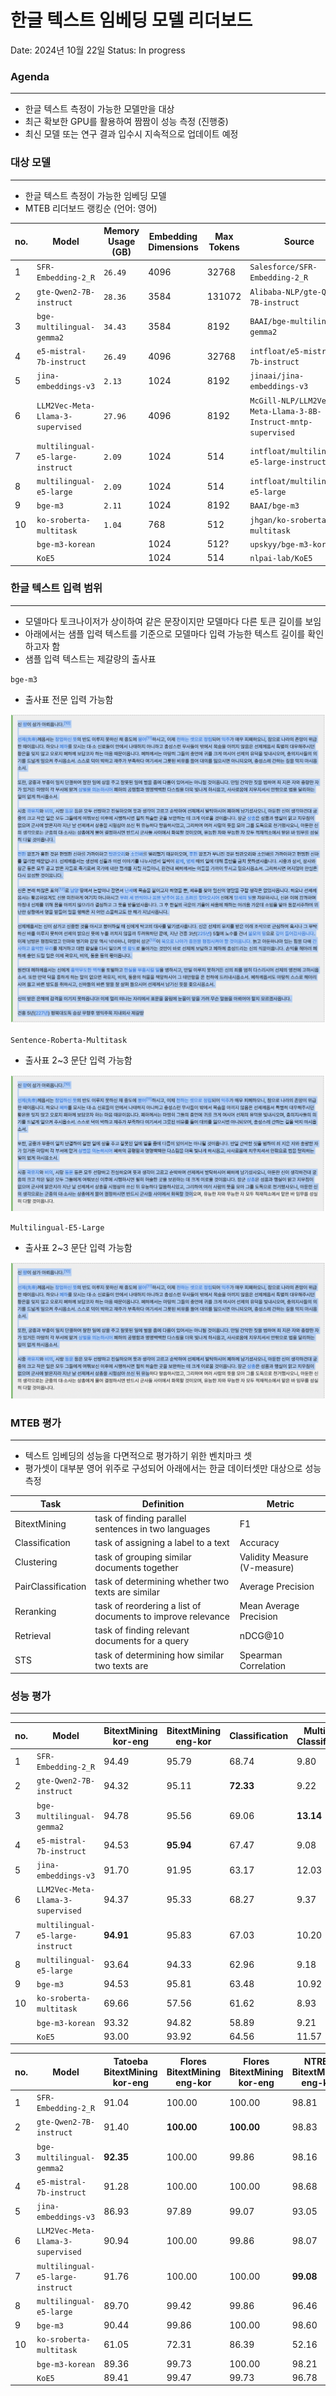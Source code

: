 # 한글 텍스트 임베딩 모델 리더보드

Date: 2024년 10월 22일
Status: In progress

### Agenda

---

- 한글 텍스트 측정이 가능한 모델만을 대상
- 최근 확보한 GPU를 활용하여 짬짬이 성능 측정 (진행중)
- 최신 모델 또는 연구 결과 입수시 지속적으로 업데이트 예정


### 대상 모델

---

- 한글 텍스트 측정이 가능한 임베딩 모델
- MTEB 리더보드 랭킹순 (언어: 영어)

| no. | Model | Memory Usage (GB) | Embedding Dimensions | Max Tokens | Source |
| --- | --- | --- | --- | --- | --- |
| 1 | `SFR-Embedding-2_R` | `26.49` | 4096 | 32768 | `Salesforce/SFR-Embedding-2_R` |
| 2 | `gte-Qwen2-7B-instruct` | `28.36`  | 3584 | 131072 | `Alibaba-NLP/gte-Qwen2-7B-instruct` |
| 3 | `bge-multilingual-gemma2` | `34.43` | 3584 | 8192 | `BAAI/bge-multilingual-gemma2` |
| 4 | `e5-mistral-7b-instruct` | `26.49` | 4096 | 32768 | `intfloat/e5-mistral-7b-instruct` |
| 5 | `jina-embeddings-v3` | `2.13` | 1024 | 8192 | `jinaai/jina-embeddings-v3` |
| 6 | `LLM2Vec-Meta-Llama-3-supervised`  | `27.96` | 4096 | 8192 | `McGill-NLP/LLM2Vec-Meta-Llama-3-8B-Instruct-mntp-supervised` |
| 7 | `multilingual-e5-large-instruct` | `2.09`  | 1024 | 514 | `intfloat/multilingual-e5-large-instruct` |
| 8 | `multilingual-e5-large`  | `2.09`  | 1024 | 514 | `intfloat/multilingual-e5-large` |
| 9 | `bge-m3` | `2.11` | 1024 | 8192 | `BAAI/bge-m3` |
| 10 | `ko-sroberta-multitask`  | `1.04` | 768 | 512 | `jhgan/ko-sroberta-multitask` |
|  | `bge-m3-korean` |  | 1024 | 512? | `upskyy/bge-m3-korean` |
|  | `KoE5` |  | 1024 | 514 | `nlpai-lab/KoE5` |

### 한글 텍스트 입력 범위

---

- 모델마다 토크나이저가 상이하여 같은 문장이지만 모델마다 다른 토큰 길이를 보임
- 아래에서는 샘플 입력 텍스트를 기준으로 모델마다 입력 가능한 텍스트 길이를 확인하고자 함
- 샘플 입력 텍스트는 제갈량의 출사표

`bge-m3`

- 출사표 전문 입력 가능함

![plot_1.png](output/plot_1.png)

`Sentence-Roberta-Multitask`

- 출사표 2~3 문단 입력 가능함

![plot_2.png](output/plot_2.png)

`Multilingual-E5-Large`

- 출사표 2~3 문단 입력 가능함

![plot_3.png](output/plot_3.png)

### MTEB 평가

---

- 텍스트 임베딩의 성능을 다면적으로 평가하기 위한 벤치마크 셋
- 평가셋이 대부분 영어 위주로 구성되어 아래에서는 한글 데이터셋만 대상으로 성능 측정

| Task | Definition | Metric |
| --- | --- | --- |
| BitextMining | task of finding parallel sentences in two languages | F1 |
| Classification | task of assigning a label to a text | Accuracy |
| Clustering | task of grouping similar documents together | Validity Measure (V-measure) |
| PairClassification | task of determining whether two texts are similar | Average Precision |
| Reranking | task of reordering a list of documents to improve relevance | Mean Average Precision |
| Retrieval | task of finding relevant documents for a query | nDCG@10 |
| STS | task of determining how similar two texts are | Spearman Correlation |

### 성능 평가

---

| no. | Model | BitextMining kor-eng  | BitextMining eng-kor  | Classification | MultiLabel Classification | Clustering | PairClassification | Reranking  | Retrieval | STS |
| --- | --- | --- | --- | --- | --- | --- | --- | --- | --- | --- |
| 1 | `SFR-Embedding-2_R` | 94.49 | 95.79 | 68.74 | 9.80 | 53.78 | 60.42 | 48.17 | 73.18 | 81.16 |
| 2 | `gte-Qwen2-7B-instruct` | 94.32 | 95.11 | **72.33** | 9.22 | 53.27 | **74.15** | 50.05 | 74.96 | **85.70** |
| 3 | `bge-multilingual-gemma2` | 94.78 | 95.56 | 69.06 | **13.14** | 40.10 | 68.98 | 37.06 | 58.87 | 83.83 |
| 4 | `e5-mistral-7b-instruct` | 94.53 | **95.94** | 67.47 | 9.08 | **58.02** | 63.08 | 54.92 | 63.08 | 84.54 |
| 5 | `jina-embeddings-v3` | 91.70 | 91.95 | 63.17 | 12.03 | 39.83 | 56.93 | 42.95 | **74.98** | 83.50 |
| 6 | `LLM2Vec-Meta-Llama-3-supervised` | 94.37 | 95.33 | 68.27 | 9.37 | 47.01 | 65.45 | 52.63 | 68.43 | 83.44 |
| 7 | `multilingual-e5-large-instruct` | **94.91** | 95.83 | 67.03 | 10.20 | 55.76 | 61.18 | 52.86 | 74.52 | 85.15 |
| 8 | `multilingual-e5-large` | 93.64 | 94.33 | 62.96 | 9.18 | 39.02 | 57.55 | 54.87 | 73.47 | 80.62 |
| 9 | `bge-m3` | 94.53 | 95.81 | 63.48 | 10.92 | 38.04 | 61.20 | **59.98** | 72.29 | 83.13 |
| 10 | `ko-sroberta-multitask` | 69.66 | 57.56 | 61.62 | 8.93 | 36.41 | 65.64 | 48.33 | 60.98 | 85.39 |
|  | `bge-m3-korean` | 93.32 | 94.82 | 58.89 | 9.21 | 23.967 | 64.13 | 52.44 | 67.94 | 85.43 |
|  | `KoE5` | 93.00 | 93.92 | 64.56 | 11.57 | 43.24 | 57.37 | 54.14 | 73.69 | 82.15 |

| no. | Model | Tatoeba BitextMining kor-eng | Flores BitextMining eng-kor  | Flores BitextMining kor-eng | NTREX BitextMining eng-kor | NTREX BitextMining kor-eng | IWSLT2017 BitextMining eng-kor | IWSLT2017 BitextMining kor-eng | MassiveIntent Classification | MassiveScenario Classification | Klue-TC Classification | SIB200 Classification | MultilingualSentiment Classification | KorHate Classification | KorSarcasm Classification  | KorHateSpeechML MultiLabel Classification | SIB200ClusteringS2S Clustering | Klue-NLI PairClassification | PawsX PairClassification | MIRACL Reranking | Ko-StrategyQA Retrieval | XPQA Retrieval | PublicHealthQA Retrieval | Belebele Retrieval | MIRACL Retrieval | STS17 STS  | KorSTS STS | Klue-STS STS  |
| --- | --- | --- | --- | --- | --- | --- | --- | --- | --- | --- | --- | --- | --- | --- | --- | --- | --- | --- | --- | --- | --- | --- | --- | --- | --- | --- | --- | --- |
| 1 | `SFR-Embedding-2_R` | 91.04 | 100.00 | 100.00 | 98.81 | 99.33 | 88.57 | 87.59 | 75.40 | 85.67 | 58.50 | 80.19 | 79.68 | 45.57 | 56.15 | 9.80 | 53.78 | 67.49 | 53.34 | 48.17 | 77.27 | 37.24 | 86.35 | 91.85 | 47.01 | 78.86 | 77.39 | 87.24 |
| 2 | `gte-Qwen2-7B-instruct` | 91.40 | **100.00** | **100.00** | 98.83 | 99.09 | 86.51 | 86.77 | **79.25** | **86.42** | **69.20** | **86.12** | 78.22 | 46.94 | **60.13** | 9.22 | 53.27 | 79.57 | **68.72** | 50.05 | **81.07** | 37.81 | 86.15 | **94.79** |  | 83.86 | 83.47 | **89.77** |
| 3 | `bge-multilingual-gemma2`  | **92.35** | 100.00 | 99.86 | 98.16 | 98.99 | 88.51 | 87.90 | 73.56 | 81.10 | 63.61 | 77.15 | **81.69** | **48.84** | 57.46 | **13.14** | 40.10 | **80.12** | 57.84 | 37.06 | 51.33 | 37.67 | 65.89 | 80.59 | 19.57 | 81.38 | 81.61 | 88.49 |
| 4 | `e5-mistral-7b-instruct` | 91.28 | 100.00 | 100.00 | 98.68 | 99.13 | 89.15 | 87.71 | 69.87 | 74.39 | 60.15 | 84.16 | 80.74 | 45.97 | 57.01 | 9.08 | **58.02** | 73.02 | 53.14 | 54.92 | 79.30 | 39.22 | **88.71** | 92.61 |  | 83.69 | 82.27 | 87.65 |
| 5 | `jina-embeddings-v3` | 86.93 | 97.89 | 99.07 | 93.05 | 95.63 | 84.92 | 85.16 | 62.32 | 70.16 | 58.72 | 74.75 | 74.12 | 42.23 | 59.87 | 12.03 | 39.83 | 62.11 | 51.74 | 42.95 | 78.35 | **41.67** | 87.92 | 91.98 |  | 84.00 | 82.53 | 83.98 |
| 6 | `LLM2Vec-Meta-Llama-3-supervised` | 90.94 | 100.00 | 99.86 | 98.07 | 98.82 | 87.92 | 87.86 | 75.15 | 79.87 | 60.83 | 79.85 | 79.30 | 44.58 | 58.33 | 9.37 | 47.01 | 77.57 | 53.33 | 52.63 | 70.44 | 36.58 | 79.76 | 86.95 | 34.90 | 81.22 | 81.06 | 88.03 |
| 7 | `multilingual-e5-large-instruct` | 91.76 | 100.00 | 100.00 | **99.08** | **99.39** | 88.42 | 88.49 | 64.15 | 70.50 | 62.24 | 81.71 | 78.29 | 45.30 | 58..17 | 10.20 | 55.76 | 70.54 | 51.81 | 52.86 | 79.86 | 39.74 | 84.87 | 93.60 |  | 84.30 | 82.71 | 88.44 |
| 8 | `multilingual-e5-large` | 89.70 | 99.42 | 99.86 | 96.46 | 98.93 | 87.11 | 86.08 | 63.74 | 70.66 | 59.68 | 74.60 | 72.57 | 43.18 | 56.26 | 9.18 | 39.02 | 63.42 | 51.68 | 54.87 | 79.82 | 36.99 | 82.88 | 94.18 | 65.56 | 81.04 | 79.24 | 81.59 |
| 9 | `bge-m3` | 90.44 | 99.86 | 100.00 | 98.60 | 99.08 | **88.96** | **88.59** | 66.53 | 72.90 | 54.67 | 71.91 | 78.16 | 43.38 | 56.79 | 10.92 | 38.04 | 70.05 | 52.34 | **59.98** | 79.40 | 36.15 | 80.41 | 93.18 | **70.14** | 81.42 | 80.26 | 87.70 |
| 10 | `ko-sroberta-multitask` | 61.05 | 72.31 | 86.39 | 52.16 | 71.95 | 48.20 | 59.26 | 64.80 | 70.12 | 52.10 | 69.75 | 73.82 | 43.67 | 57.11 | 8.93 | 36.41 | 78.38 | 52.89 | 48.33 | 65.10 | 27.96 | 69.21 | 81.63 | 36.69 | **86.46** | **85.58** | 84.13 |
|  | `bge-m3-korean` | 89.36 | 99.73 | 100.00 | 98.21 | 98.20 | 86.54 | 85.75 | 66.28 | 72.80 | 41.23 | 59.95 | 74.98 | 41.34 | 55.69 | 9.21 | 23.97 | 75.95 | 52.32 | 52.44 | 75.27 | 31.66 | 77.55 | 87.31 |  | 85.15 | 83.34 | 87.81 |
|  | `KoE5` | 89.41 | 99.47 | 99.73 | 96.78 | 97.39 | 85.51 | 85.47 | 66.35 | 74.13 | 63.74 | 74.85 | 73.05 | 43.92 | 55.90 | 11.57 | 43.24 | 61.71 | 53.03 | 54.14 | 79.76 | 36.13 | 84.49 | 94.41 |  | 81.35 | 79.45 | 85.65 |

